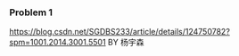 
### Problem 1
https://blog.csdn.net/SGDBS233/article/details/124750782?spm=1001.2014.3001.5501  BY 杨宇森